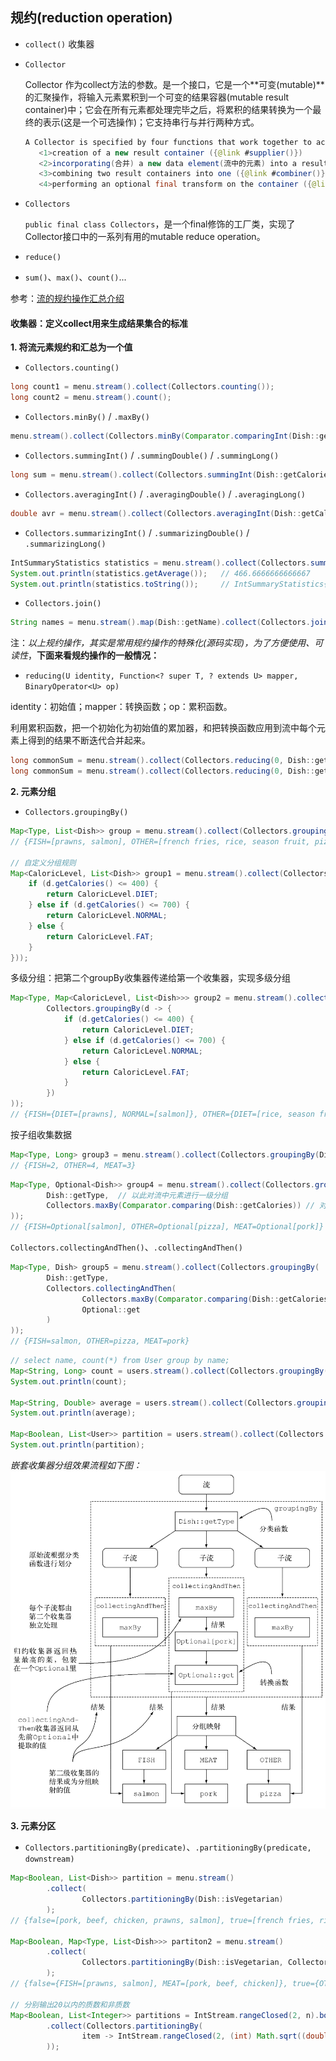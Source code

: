 ## 规约(reduction operation)

* `collect()`  收集器

* `Collector`

  Collector 作为collect方法的参数。是一个接口，它是一个**可变(mutable)**的汇聚操作，将输入元素累积到一个可变的结果容器(mutable result container)中；它会在所有元素都处理完毕之后，将累积的结果转换为一个最终的表示(这是一个可选操作)；它支持串行与并行两种方式。

  ```java
  A Collector is specified by four functions that work together to accumulate entries into a mutable result container, and optionally perform a final transform on the result.  They are: 
     <1>creation of a new result container ({@link #supplier()})
     <2>incorporating(合并) a new data element(流中的元素) into a result container ({@link #accumulator累加器()})
     <3>combining two result containers into one ({@link #combiner()})
     <4>performing an optional final transform on the container ({@link #finisher()})
  ```

  

* `Collectors` 

  `public final class Collectors`，是一个final修饰的工厂类，实现了Collector接口中的一系列有用的mutable reduce operation。

* `reduce()`
* `sum()`、`max()`、`count()`...

参考：[流的规约操作汇总介绍](https://github.com/CarpenterLee/JavaLambdaInternals/blob/master/5-Streams%20API(II).md)

#### <a name="fenced-code-block">收集器：定义collect用来生成结果集合的标准</a>

**1. 将流元素规约和汇总为一个值**

* `Collectors.counting()`

````java
long count1 = menu.stream().collect(Collectors.counting());
long count2 = menu.stream().count();
````

* `Collectors.minBy()` / `.maxBy()`

````java
menu.stream().collect(Collectors.minBy(Comparator.comparingInt(Dish::getCalories))).ifPresent(System.out::println);
````
* `Collectors.summingInt()` / `.summingDouble()` / `.summingLong()`

````java
long sum = menu.stream().collect(Collectors.summingInt(Dish::getCalories));
````
* `Collectors.averagingInt()` / `.averagingDouble()` / `.averagingLong()`

````java
double avr = menu.stream().collect(Collectors.averagingInt(Dish::getCalories));
````
* `Collectors.summarizingInt()` / `.summarizingDouble()` / `.summarizingLong()`

````java
IntSummaryStatistics statistics = menu.stream().collect(Collectors.summarizingInt(Dish::getCalories));
System.out.println(statistics.getAverage());   // 466.6666666666667
System.out.println(statistics.toString());     // IntSummaryStatistics{count=9, sum=4200, min=120, average=466.666667, max=800}
````

* `Collectors.join()`

````java
String names = menu.stream().map(Dish::getName).collect(Collectors.joining(","));
````

注：*以上规约操作，其实是常用规约操作的特殊化(源码实现)，为了方便使用、可读性*，**下面来看规约操作的一般情况：**

* `reducing(U identity, Function<? super T, ? extends U> mapper, BinaryOperator<U> op)`

identity：初始值；mapper：转换函数；op：累积函数。

利用累积函数，把一个初始化为初始值的累加器，和把转换函数应用到流中每个元素上得到的结果不断迭代合并起来。

````java
long commonSum = menu.stream().collect(Collectors.reducing(0, Dish::getCalories, (i, j) -> i + j));
long commonSum = menu.stream().collect(Collectors.reducing(0, Dish::getCalories, Integer::sum));
````

**2. 元素分组**

* `Collectors.groupingBy()`

````java
Map<Type, List<Dish>> group = menu.stream().collect(Collectors.groupingBy(Dish::getType));
// {FISH=[prawns, salmon], OTHER=[french fries, rice, season fruit, pizza], MEAT=[pork, beef, chicken]}

// 自定义分组规则
Map<CaloricLevel, List<Dish>> group1 = menu.stream().collect(Collectors.groupingBy(d -> {
    if (d.getCalories() <= 400) {
        return CaloricLevel.DIET;
    } else if (d.getCalories() <= 700) {
        return CaloricLevel.NORMAL;
    } else {
        return CaloricLevel.FAT;
    }
}));
````

多级分组：把第二个groupBy收集器传递给第一个收集器，实现多级分组

````java
Map<Type, Map<CaloricLevel, List<Dish>>> group2 = menu.stream().collect(Collectors.groupingBy(Dish::getType,
        Collectors.groupingBy(d -> {
            if (d.getCalories() <= 400) {
                return CaloricLevel.DIET;
            } else if (d.getCalories() <= 700) {
                return CaloricLevel.NORMAL;
            } else {
                return CaloricLevel.FAT;
            }
        })
));
// {FISH={DIET=[prawns], NORMAL=[salmon]}, OTHER={DIET=[rice, season fruit], NORMAL=[french fries, pizza]}, MEAT={FAT=[pork], DIET=[chicken], NORMAL=[beef]}}
````

按子组收集数据

````java
Map<Type, Long> group3 = menu.stream().collect(Collectors.groupingBy(Dish::getType, Collectors.counting()));
// {FISH=2, OTHER=4, MEAT=3}
````

````java
Map<Type, Optional<Dish>> group4 = menu.stream().collect(Collectors.groupingBy(
        Dish::getType,	// 以此对流中元素进行一级分组
        Collectors.maxBy(Comparator.comparing(Dish::getCalories)) // 对同一分组中的流元素进行进一步规约操作
));
// {FISH=Optional[salmon], OTHER=Optional[pizza], MEAT=Optional[pork]}
````

`Collectors.collectingAndThen()`、`.collectingAndThen()`

````java
Map<Type, Dish> group5 = menu.stream().collect(Collectors.groupingBy(
        Dish::getType,
        Collectors.collectingAndThen(
                Collectors.maxBy(Comparator.comparing(Dish::getCalories)),
                Optional::get
        )
));
// {FISH=salmon, OTHER=pizza, MEAT=pork}

````

```java
// select name, count(*) from User group by name;
Map<String, Long> count = users.stream().collect(Collectors.groupingBy(User::getName, Collectors.counting()));
System.out.println(count);

Map<String, Double> average = users.stream().collect(Collectors.groupingBy(User::getName, Collectors.averagingLong(User::getAge)));
System.out.println(average);

Map<Boolean, List<User>> partition = users.stream().collect(Collectors.partitioningBy(user -> user.getAge() > 20));
System.out.println(partition);
```

*嵌套收集器分组效果流程如下图：*
![嵌套收集器分组效果流程](resources/group_muti.png)

**3. 元素分区**


* `Collectors.partitioningBy(predicate)`、`.partitioningBy(predicate, downstream)`

````java
Map<Boolean, List<Dish>> partition = menu.stream()
        .collect(
                Collectors.partitioningBy(Dish::isVegetarian)
        );
// {false=[pork, beef, chicken, prawns, salmon], true=[french fries, rice, season fruit, pizza]}

Map<Boolean, Map<Type, List<Dish>>> partiton2 = menu.stream()
        .collect(
                Collectors.partitioningBy(Dish::isVegetarian, Collectors.groupingBy(Dish::getType))
        );
// {false={FISH=[prawns, salmon], MEAT=[pork, beef, chicken]}, true={OTHER=[french fries, rice, season fruit, pizza]}}

// 分别输出20以内的质数和非质数
Map<Boolean, List<Integer>> partitions = IntStream.rangeClosed(2, n).boxed()
        .collect(Collectors.partitioningBy(
                item -> IntStream.rangeClosed(2, (int) Math.sqrt((double)item)).noneMatch(i -> item % i == 0)
        ));
````